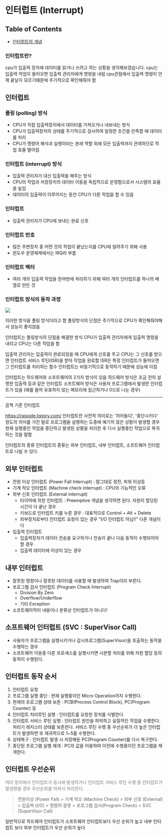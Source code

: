 # 인터럽트 (Interrupt)

## Table of Contents
* [인터럽트의 개념](#인터럽트란)

### 인터럽트란?
cpu가 입출력 장치에 데이터를 읽거나 쓰려고 하는 상황을 생각해보겠습니다.
cpu는 입출력 작업이 들어오면 입출력 관리자에게 명령을 내림
cpu관점에서 입출력 명령이 언제 끝날지 모르기떄문에
주기적으로 확인해줘야 함
## 인터럽트
### 폴링 (polling) 방식
* CPU가 직접 입출력장치에서 데이터를 가져오거나 내보내는 방식
* CPU가 입출력장치의 상태를 주기적으로 검사하여 일정한 조건을 만족할 때 데이터를 처리
* CPU가 명령어 해석과 실행이라는 본래 역할 외에 모든 입출력까지 관여하므로 작업 효율 떨어짐

### 인터럽트 (interrupt) 방식
* 입출력 관리자가 대신 입출력을 해주는 방식
* CPU의 작업과 저장장치의 데이터 이동을 독립적으로 운영함으로서 시스템의 효율을 높임
* 데이터의 입출력이 이루어지는 동안 CPU가 다른 작업을 할 수 있음

### 인터럽트
* 입출력 관리자가 CPU에 보내는 완료 신호
### 인터럽트 번호
* 많은 주변장치 중 어떤 것의 작업이 끝났는지를 CPU에 알려주기 위해 사용
* 윈도우 운영체제에서는 IRQ라 부름
### 인터럽트 벡터
* 여러 개의 입출력 작업을 한꺼번에 처리하기 위해 여러 개의 인터럽트를 하나의 배열로 만든 것
### 인터럽트 방식의 동작 과정
<img src="https://velog.velcdn.com/images/minseong1459/post/b301648f-fac0-4f29-9bb8-d57d34b3ddb4/image.jpeg">

이러한 방식을 폴링 방식이라고 함
폴링방식의 단점은 주기적으로 CPU가 확인해줘야해서 성능이 좋지않음

인터럽트는 폴링방식의 단점을 해결한 방식
CPU가 입출력 관리자에게 입출력 명령을 내리고 CPU는 다른 작업을 함

입출력 관리자는 입출력이 완료되었을 때 CPU에게 신호를 주고 CPU는 그 신호를 받으면
인터럽트 서비스 루틴(ISR)을 받아 작업을 완료함
ISR은 특정 인터럽트가 들어오면 그 인터럽트를 처리하는 함수
인터럽트는 비동기적으로 동작하기 때문에 성능에 이점

인터럽트는 하드웨어와 소프트웨어의 2가지 방식이 있음
하드웨어 방식은 조금 전의 설명한 입출력 등과 같은 인터럽트
소프트웨어 방식은 사용자 프로그램에서 발생한 인터럽트가 있음
(예를 들어 유효하지 않는 메모리에 접근하거나 0으로 나눈 경우)


---

곰책 기준
인터럽트

https://raisode.tistory.com/
인터럽트란 사전적 의미로는 '끼어들다', '중단시키다' 정도의 의미를 가진 말로 프로그램을 실행하는 도중에 예기치 않은 상황이
발생할 경우 현재 실행중인 작업을 중단하고 발생된 상황을 처리한 후 다시 실행중인 작업으로 복귀하는 것을 말함

인터럽트의 종류
인터럽트의 종류는 외부 인터럽트, 내부 인터럽트, 소프트웨어 인터럽트로 나뉠 수 있다.

## 외부 인터럽트
* 전원 이상 인터럽트 (Power Fall Interrupt) : 말그대로 정전, 파워 이상등
* 기계 착오 인터럽트 (Machine check interrupt) : CPU의 기능적인 오류
* 외부 신호 인터럽트 (External interrupt)
    - 타이머에 의한 인터럽트 : Preemptive 개념을 생각하면 된다. 자원이 할당된 시간이 다 끝난 경우
    - 키보드로 인터럽트 키를 누른 경우 : 대표적으로 Control + Alt + Delete
    - 외부장치로부터 인터럽트 요청이 있는 경우 "I/O 인터럽트 아님!!" 다른 개념이다
* 입출력 인터럽트
    - 입출력장치가 데이터 전송을 요구하거나 전송이 끝나 다음 동작이 수행되어야 할 경우
    - 입출력 데이터에 이상이 있는 경우

## 내부 인터럽트
* 잘못된 명령이나 잘못된 데이터를 사용할 때 발생하여 Trap이라 부른다.
* 프로그램 검사 인터럽트 (Program Check Interrupt)
    - Division By Zero
    - Overflow/Underflow
    - 기타 Exception
* 소프트웨어적이 내용이나 분류상 인터럽트가 아니다!

## 소프트웨어 인터럽트 (SVC : SuperVisor Call)
* 사용자가 프로그램을 실행시키거나 감시프로그램(SuperVisor)을 호출하는 동작을 수행하는 경우
* 소프트웨어 이용중 다른 프로세스를 실행시키면 시분할 처리를 위해 자원 할당 등의 동작이 수행된다.

## 인터럽트 동작 순서
1. 인터럽트 요청
2. 프로그램 실행 중단 : 현재 실행중이던 Micro Operation까지 수행한다.
3. 현재의 프로그램 상태 보존 : PCB(Process Control Block), PC(Program Counter) 등
4. 인터럽트 처리루틴 실행 : 인터럽트를 요청한 장치를 식별한다.
5. 인터럽트 서비스 루틴 실행 : 인터럽트 원인을 파악하고 실질적인 작업을 수행한다. 처리기 레지스터 상태를 보존한다. 서비스 루틴 수행 중 우선순위가 더 높은 인터럽트가 발생하면 또 재귀적으로 1~5를 수행한다.
6. 상태복구 : 인터럽트 발생 시 저장해둔 PC(Program Counter)를 다시 복구한다.
7. 중단된 프로그램 실행 재개 : PC의 값을 이용하여 이전에 수행중이던 프로그램을 재개한다.

## 인터럽트 우선순위
<font color="grey">여러 장치에서 인터럽트가 동시에 발생하거나 인터럽트 서비스 루틴 수행 중 인터럽트가 발생했을 경우 우선순위를 따져서 처리한다.</font>

>전원이상 (Power Fall) > 기계 착오 (Machine Check) > 외부 신호 (External) > 입출력 (I/O) > 명령어 잘못 > 프로그램 검사(Program Check) > SVC (SuperVisor Call)

일반적으로 하드웨어 인터럽트가 소프트웨어 인터럽트보다 우선 순위가 높고 내부 인터럽트 보다 외부 인터럽트가 우선 순위가 높다


 
